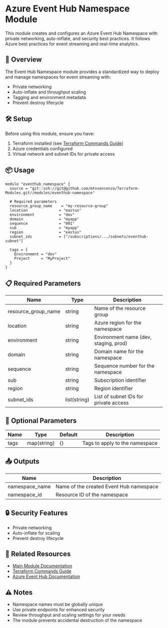 # Azure Event Hub Namespace Module

This module creates and configures an Azure Event Hub Namespace with private networking, auto-inflate, and security best practices. It follows Azure best practices for event streaming and real-time analytics.

## 🚀 Overview

The Event Hub Namespace module provides a standardized way to deploy and manage namespaces for event streaming with:
- Private networking
- Auto-inflate and throughput scaling
- Tagging and environment metadata
- Prevent destroy lifecycle

## 🛠️ Setup

Before using this module, ensure you have:
1. Terraform installed (see [Terraform Commands Guide](../../.readme/terraform-commands.md))
2. Azure credentials configured
3. Virtual network and subnet IDs for private access

## 📦 Usage

```hcl
module "eventhub_namespace" {
  source = "git::ssh://git@github.com/mtnvencenzo/Terraform-Modules.git//modules/eventhub-namespace"

  # Required parameters
  resource_group_name    = "my-resource-group"
  location              = "eastus"
  environment           = "dev"
  domain                = "myapp"
  sequence              = "001"
  sub                   = "myapp"
  region                = "eastus"
  subnet_ids            = ["/subscriptions/.../subnets/eventhub-subnet"]

  tags = {
    Environment = "dev"
    Project     = "MyProject"
  }
}
```

## 📋 Required Parameters

| Name | Type | Description |
|------|------|-------------|
| resource_group_name | string | Name of the resource group |
| location | string | Azure region for the namespace |
| environment | string | Environment name (dev, staging, prod) |
| domain | string | Domain name for the namespace |
| sequence | string | Sequence number for the namespace |
| sub | string | Subscription identifier |
| region | string | Region identifier |
| subnet_ids | list(string) | List of subnet IDs for private access |

## 🔧 Optional Parameters

| Name | Type | Default | Description |
|------|------|---------|-------------|
| tags | map(string) | {} | Tags to apply to the namespace |

## 📤 Outputs

| Name | Description |
|------|-------------|
| namespace_name | Name of the created Event Hub namespace |
| namespace_id | Resource ID of the namespace |

## 🔒 Security Features

- Private networking
- Auto-inflate for scaling
- Prevent destroy lifecycle

## 🔗 Related Resources

- [Main Module Documentation](../../README.md)
- [Terraform Commands Guide](../../.readme/terraform-commands.md)
- [Azure Event Hub Documentation](https://docs.microsoft.com/en-us/azure/event-hubs/event-hubs-about)

## ⚠️ Notes

- Namespace names must be globally unique
- Use private endpoints for enhanced security
- Review throughput and scaling settings for your needs
- The module prevents accidental destruction of the namespace
